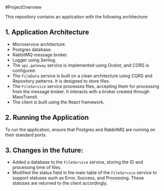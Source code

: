 #ProjectOverview

This repository contains an application with the following architecture:

## 1. Application Architecture

- Microservice architecture.
- Postgres database.
- RabbitMQ message broker.
- Logger using Serilog.
- The `api.gateway` service is implemented using Ocelot, and CORS is configured.
- The `FileData` service is built on a clean architecture using CQRS and Repository patterns. It is designed to store files.
- The `FileService` service processes files, accepting them for processing from the message broker. It interacts with a broker created through MassTransit.
- The client is built using the React framework.

## 2. Running the Application

To run the application, ensure that Postgres and RabbitMQ are running on their standard ports.

## 3. Changes in the future:

- Added a database to the `FileService` service, storing the ID and processing time of files.
- Modified the status field in the main table of the `FileService` service to support statuses such as Error, Success, and Processing. These statuses are returned to the client accordingly.

